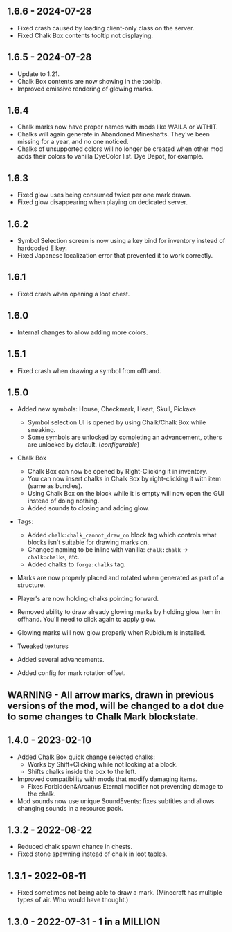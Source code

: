## 1.6.6 - 2024-07-28
- Fixed crash caused by loading client-only class on the server.
- Fixed Chalk Box contents tooltip not displaying. 

## 1.6.5 - 2024-07-28
- Update to 1.21. 
- Chalk Box contents are now showing in the tooltip.
- Improved emissive rendering of glowing marks. 

## 1.6.4
- Chalk marks now have proper names with mods like WAILA or WTHIT.
- Chalks will again generate in Abandoned Mineshafts. They've been missing for a year, and no one noticed.
- Chalks of unsupported colors will no longer be created when other mod adds their colors to vanilla DyeColor list. Dye Depot, for example.

## 1.6.3
- Fixed glow uses being consumed twice per one mark drawn.
- Fixed glow disappearing when playing on dedicated server. 

## 1.6.2
- Symbol Selection screen is now using a key bind for inventory instead of hardcoded E key.
- Fixed Japanese localization error that prevented it to work correctly.

## 1.6.1
- Fixed crash when opening a loot chest. 

## 1.6.0
- Internal changes to allow adding more colors.

## 1.5.1
- Fixed crash when drawing a symbol from offhand. 

## 1.5.0
- Added new symbols: House, Checkmark, Heart, Skull, Pickaxe
  - Symbol selection UI is opened by using Chalk/Chalk Box while sneaking. 
  - Some symbols are unlocked by completing an advancement, others are unlocked by default. (_configurable_)

- Chalk Box
  - Chalk Box can now be opened by Right-Clicking it in inventory.
  - You can now insert chalks in Chalk Box by right-clicking it with item (same as bundles).
  - Using Chalk Box on the block while it is empty will now open the GUI instead of doing nothing.
  - Added sounds to closing and adding glow.

- Tags:
  - Added `chalk:chalk_cannot_draw_on` block tag which controls what blocks isn't suitable for drawing marks on.
  - Changed naming to be inline with vanilla: `chalk:chalk` -> `chalk:chalks`, etc.
  - Added chalks to `forge:chalks` tag.

- Marks are now properly placed and rotated when generated as part of a structure.
- Player's are now holding chalks pointing forward.
- Removed ability to draw already glowing marks by holding glow item in offhand. You'll need to click again to apply glow. 
- Glowing marks will now glow properly when Rubidium is installed.

- Tweaked textures
- Added several advancements.
- Added config for mark rotation offset.

## WARNING - All arrow marks, drawn in previous versions of the mod, will be changed to a dot due to some changes to Chalk Mark blockstate. 

## 1.4.0 - 2023-02-10

- Added Chalk Box quick change selected chalks: 
  - Works by Shift+Clicking while not looking at a block.
  - Shifts chalks inside the box to the left.
- Improved compatibility with mods that modify damaging items.
  - Fixes Forbidden&Arcanus Eternal modifier not preventing damage to the chalk.
- Mod sounds now use unique SoundEvents: fixes subtitles and allows changing sounds in a resource pack.

## 1.3.2 - 2022-08-22

- Reduced chalk spawn chance in chests.
- Fixed stone spawning instead of chalk in loot tables.

## 1.3.1 - 2022-08-11

- Fixed sometimes not being able to draw a mark. (Minecraft has multiple types of air. Who would have thought.)

## 1.3.0 - 2022-07-31 - 1 in a MILLION